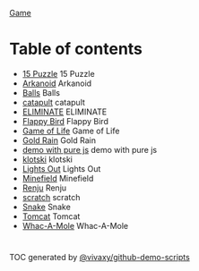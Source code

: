 [Game](https://vivaxy.github.io/game/)

Table of contents
=================

* [15 Puzzle](https://vivaxy.github.io/game/15-puzzle/) 15 Puzzle
* [Arkanoid](https://vivaxy.github.io/game/arkanoid/) Arkanoid
* [Balls](https://vivaxy.github.io/game/balls/) Balls
* [catapult](https://vivaxy.github.io/game/catapult/) catapult
* [ELIMINATE](https://vivaxy.github.io/game/eliminate/) ELIMINATE
* [Flappy Bird](https://vivaxy.github.io/game/flappy-bird/) Flappy Bird
* [Game of Life](https://vivaxy.github.io/game/game-of-life/) Game of Life
* [Gold Rain](https://vivaxy.github.io/game/goldrain/) Gold Rain
* [demo with pure js](https://vivaxy.github.io/game/jiugongge/) demo with pure js
* [klotski](https://vivaxy.github.io/game/klotski/) klotski
* [Lights Out](https://vivaxy.github.io/game/lights-out/) Lights Out
* [Minefield](https://vivaxy.github.io/game/minefield/) Minefield
* [Renju](https://vivaxy.github.io/game/renju/) Renju
* [scratch](https://vivaxy.github.io/game/scratch/) scratch
* [Snake](https://vivaxy.github.io/game/snake/) Snake
* [Tomcat](https://vivaxy.github.io/game/tomcat/) Tomcat
* [Whac-A-Mole](https://vivaxy.github.io/game/whac-a-mole/) Whac-A-Mole

#

TOC generated by [@vivaxy/github-demo-scripts](https://github.com/vivaxy/github-demo-scripts)
